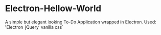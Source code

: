 # Electron-Hellow-World

A simple but elegant looking To-Do Application wrapped in Electron.
Used: 'Electron` `jQuery` `vanilla css`
